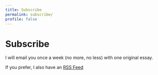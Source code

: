 ```yaml
---
title: Subscribe
permalink: subscribe/
profile: false
---
```


# Subscribe

I will email you once a week (no more, no less) with one original essay.



If you prefer, I also have an [RSS Feed](/feed.xml)

